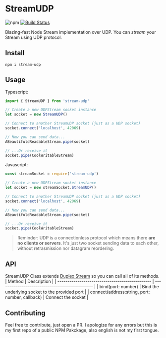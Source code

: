 # StreamUDP

![npm](https://img.shields.io/npm/v/stream-udp)
[![Build Status](https://travis-ci.org/ferrohd/StreamUDP.svg?branch=master)](https://travis-ci.org/ferrohd/StreamUDP)

Blazing-fast Node Stream implementation over UDP. You can *stream* your Stream using UDP protocol.
## Install
`npm i stream-udp`
## Usage
Typescript:
```typescript
import { StreamUDP } from 'stream-udp'

// Create a new UDPStream socket instance
let socket = new StreamUDP()

// Connect to another StreamUDP socket (just as a UDP socket)
socket.connect('localhost', 42069)

// Now you can send data...
ABeautifuldReadableStream.pipe(socket)

// ...Or receive it
socket.pipe(CoolWritableStream)
```
Javascript:
```javascript
const streamSocket = require('stream-udp')

// Create a new UDPStream socket instance
let socket = new streamSocket.StreamUDP()

// Connect to another StreamUDP socket (just as a UDP socket)
socket.connect('localhost', 42069)

// Now you can send data...
ABeautifuldReadableStream.pipe(socket)

// ...Or receive it
socket.pipe(CoolWritableStream)
```
> Reminder: UDP is a connectionless protocol which means there **are no clients or servers**. It's just two socket sending data to each other, without retrasmission nor datagram reordering.

## API
StreamUDP Class extends [Duplex Stream](https://nodejs.org/api/stream.html "Node Documentation") so you can call all of its methods.
| Method                                          | Description                                     |
| ----------------------------------------------- | ----------------------------------------------- |
| bind(port: number)                              | Bind the underlying socket to the provided port |
| connect(address:string, port: number, callback) | Connect the socket                              |


## Contributing
Feel free to contribute, just open a PR. I apologize for any errors but this is my first repo of a public NPM Pakckage, also english is not my first tongue.